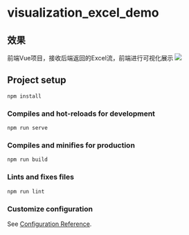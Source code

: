 # visualization_excel_demo

## 效果
前端Vue项目，接收后端返回的Excel流，前端进行可视化展示
![](https://cdn.jsdelivr.net/gh/wanguano/cloudPic/img/20210301104530.gif)

## Project setup
```
npm install
```

### Compiles and hot-reloads for development
```
npm run serve
```

### Compiles and minifies for production
```
npm run build
```

### Lints and fixes files
```
npm run lint
```

### Customize configuration
See [Configuration Reference](https://cli.vuejs.org/config/).
